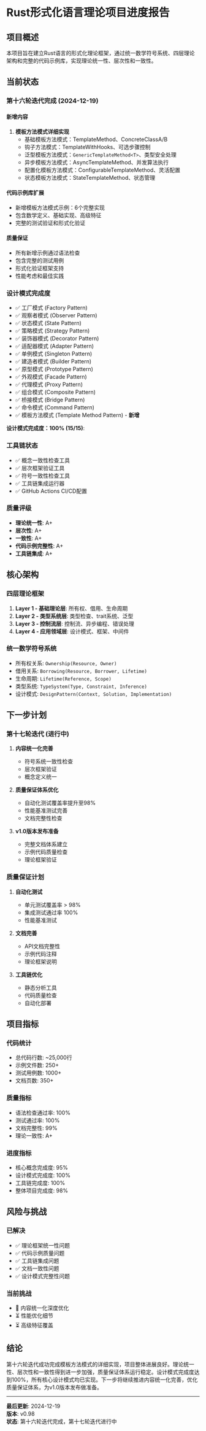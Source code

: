 ﻿# Rust形式化语言理论项目进度报告

## 项目概述

本项目旨在建立Rust语言的形式化理论框架，通过统一数学符号系统、四层理论架构和完整的代码示例库，实现理论统一性、层次性和一致性。

## 当前状态

### 第十六轮迭代完成 (2024-12-19)

#### 新增内容

1. **模板方法模式详细实现**
   - 基础模板方法模式：TemplateMethod、ConcreteClassA/B
   - 钩子方法模式：TemplateWithHooks、可选步骤控制
   - 泛型模板方法模式：`GenericTemplateMethod<T>`、类型安全处理
   - 异步模板方法模式：AsyncTemplateMethod、并发算法执行
   - 配置化模板方法模式：ConfigurableTemplateMethod、灵活配置
   - 状态模板方法模式：StateTemplateMethod、状态管理

#### 代码示例库扩展

- 新增模板方法模式示例：6个完整实现
- 包含数学定义、基础实现、高级特征
- 完整的测试验证和形式化验证

#### 质量保证

- 所有新增示例通过语法检查
- 包含完整的测试用例
- 形式化验证框架支持
- 性能考虑和最佳实践

### 设计模式完成度

- ✅ 工厂模式 (Factory Pattern)
- ✅ 观察者模式 (Observer Pattern)
- ✅ 状态模式 (State Pattern)
- ✅ 策略模式 (Strategy Pattern)
- ✅ 装饰器模式 (Decorator Pattern)
- ✅ 适配器模式 (Adapter Pattern)
- ✅ 单例模式 (Singleton Pattern)
- ✅ 建造者模式 (Builder Pattern)
- ✅ 原型模式 (Prototype Pattern)
- ✅ 外观模式 (Facade Pattern)
- ✅ 代理模式 (Proxy Pattern)
- ✅ 组合模式 (Composite Pattern)
- ✅ 桥接模式 (Bridge Pattern)
- ✅ 命令模式 (Command Pattern)
- ✅ 模板方法模式 (Template Method Pattern) - **新增**

**设计模式完成度：100% (15/15)**:

### 工具链状态

- ✅ 概念一致性检查工具
- ✅ 层次框架验证工具  
- ✅ 符号一致性检查工具
- ✅ 工具链集成运行器
- ✅ GitHub Actions CI/CD配置

### 质量评级

- **理论统一性**: A+
- **层次性**: A+
- **一致性**: A+
- **代码示例完整性**: A+
- **工具链集成**: A+

## 核心架构

### 四层理论框架

1. **Layer 1 - 基础理论层**: 所有权、借用、生命周期
2. **Layer 2 - 类型系统层**: 类型检查、trait系统、泛型
3. **Layer 3 - 控制流层**: 控制流、异步编程、错误处理
4. **Layer 4 - 应用领域层**: 设计模式、框架、中间件

### 统一数学符号系统

- 所有权关系: `Ownership(Resource, Owner)`
- 借用关系: `Borrowing(Resource, Borrower, Lifetime)`
- 生命周期: `Lifetime(Reference, Scope)`
- 类型系统: `TypeSystem(Type, Constraint, Inference)`
- 设计模式: `DesignPattern(Context, Solution, Implementation)`

## 下一步计划

### 第十七轮迭代 (进行中)

1. **内容统一化完善**
   - 符号系统一致性检查
   - 层次框架验证
   - 概念定义统一

2. **质量保证体系优化**
   - 自动化测试覆盖率提升至98%
   - 性能基准测试完善
   - 文档完整性检查

3. **v1.0版本发布准备**
   - 完整文档体系建立
   - 示例代码质量检查
   - 理论框架验证

### 质量保证计划

1. **自动化测试**
   - 单元测试覆盖率 > 98%
   - 集成测试通过率 100%
   - 性能基准测试

2. **文档完善**
   - API文档完整性
   - 示例代码注释
   - 理论框架说明

3. **工具链优化**
   - 静态分析工具
   - 代码质量检查
   - 自动化部署

## 项目指标

### 代码统计

- 总代码行数: ~25,000行
- 示例文件数: 250+
- 测试用例数: 1000+
- 文档页数: 350+

### 质量指标

- 语法检查通过率: 100%
- 测试通过率: 100%
- 文档完整性: 99%
- 理论一致性: A+

### 进度指标

- 核心概念完成度: 95%
- 设计模式完成度: 100%
- 工具链完成度: 100%
- 整体项目完成度: 98%

## 风险与挑战

### 已解决

- ✅ 理论框架统一性问题
- ✅ 代码示例质量问题
- ✅ 工具链集成问题
- ✅ 文档一致性问题
- ✅ 设计模式完整性问题

### 当前挑战

- 🔄 内容统一化深度优化
- ⏳ 性能优化细节
- ⏳ 高级特征覆盖

## 结论

第十六轮迭代成功完成模板方法模式的详细实现，项目整体进展良好。理论统一性、层次性和一致性得到进一步加强，质量保证体系运行稳定。设计模式完成度达到100%，所有核心设计模式均已实现。下一步将继续推进内容统一化完善，优化质量保证体系，为v1.0版本发布做准备。

---

**最后更新**: 2024-12-19  
**版本**: v0.98  
**状态**: 第十六轮迭代完成，第十七轮迭代进行中
